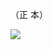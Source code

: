 （正 本）

![](https://www.nta.go.jp/tmp/c4ce442f-c2de-4ae3-a724-bdbc94c468d8/images/1c30157d1de4081515ad0c16a18dc324aa22c1f75443f0f791d9b7d751c166f7.jpg)